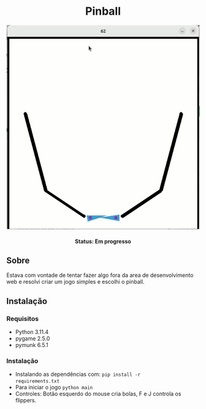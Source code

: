 <div align="center">
 
<h1>Pinball</h1>

<img src="preview.gif">

#### Status: Em progresso

</div>

## Sobre

Estava com vontade de tentar fazer algo fora da area de desenvolvimento web e resolvi criar um jogo simples e escolhi o pinball.
 
## Instalação

### Requisitos

- Python 3.11.4
- pygame 2.5.0
- pymunk 6.5.1

### Instalação

- Instalando as dependências com: <code>pip install -r requirements.txt</code>
- Para iniciar o jogo <code>python main</code>
- Controles: Botão esquerdo do mouse cria bolas, F e J controla os flippers.
